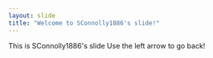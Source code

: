 ```yaml
---
layout: slide
title: "Welcome to SConnolly1886's slide!"
---
```

This is SConnolly1886's slide
Use the left arrow to go back!
